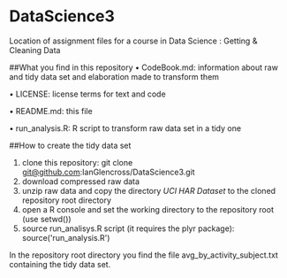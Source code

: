 # DataScience3
Location of assignment files for a course in Data Science : Getting &amp; Cleaning Data

##What you find in this repository
•	CodeBook.md: information about raw and tidy data set and elaboration made to transform them

•	LICENSE: license terms for text and code

•	README.md: this file

•	run_analysis.R: R script to transform raw data set in a tidy one

##How to create the tidy data set
1.	clone this repository: git clone git@github.com:IanGlencross/DataScience3.git
2.	download compressed raw data
3.	unzip raw data and copy the directory <i>UCI HAR Dataset</i> to the cloned repository root directory
4.	open a R console and set the working directory to the repository root (use setwd())
5.	source run_analisys.R script (it requires the plyr package): source('run_analysis.R')
	

In the repository root directory you find the file avg_by_activity_subject.txt containing the tidy data set.

